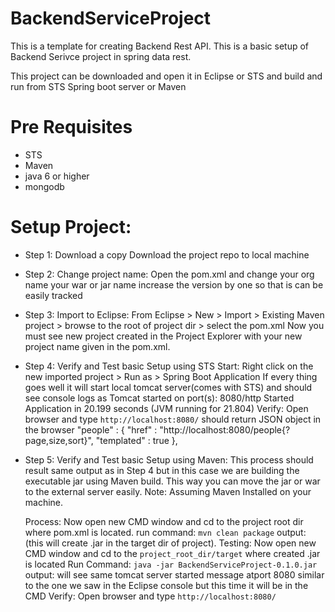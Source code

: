 # BackendServiceProject
This is a template for creating Backend Rest API. This is a basic setup of Backend Serivce project in spring data rest.

This project can be downloaded and open it in Eclipse or STS and build
and run from STS Spring boot server or Maven

# Pre Requisites
* STS
* Maven 
* java 6 or higher
* mongodb


# Setup Project:

  * Step 1: Download a copy
    Download the project repo to local machine 

  * Step 2: Change project name:
    Open the pom.xml and change 
      <groupId>your org name <groupId>
      <artifactId>your war or jar name</artifactId>
      <Version>increase the version by one so that is can be easily tracked</version>
    
 * Step 3: Import to Eclipse:
    From Eclipse > New > Import > Existing Maven project > browse to the root of project dir > select the pom.xml
    Now you must see new project created in the Project Explorer with your new project name given in the pom.xml.

  * Step 4: Verify and Test basic Setup using STS
    Start: Right click on the new imported project > Run as > Spring Boot Application
      If every thing goes well it will start local tomcat server(comes with STS) and should see console logs as
        Tomcat started on port(s): 8080/http 
        Started Application in 20.199 seconds (JVM running for 21.804)
    Verify: Open browser and type `http://localhost:8080/` 
       should return JSON object in the browser
          "people" : {
             "href" : "http://localhost:8080/people{?page,size,sort}",
             "templated" : true
              },

  * Step 5: Verify and Test basic Setup using Maven:
      This process should result same output as in Step 4 but in this case we are building the executable jar using Maven build. This way you can move the jar or war to the external server easily.
      Note: Assuming Maven Installed on your machine.
      
    Process: Now open new CMD window and cd to the project root dir where pom.xml is located.
                 run command: `mvn clean package` 
                 output: (this will create .jar in the target dir of project).
    Testing: Now open new CMD window and cd to the `project_root_dir/target` where created .jar is located
             Run Command: `java -jar BackendServiceProject-0.1.0.jar`
             output: will see same tomcat server started message atport 8080 similar to the one we saw in the Eclipse console but this time it will be in the CMD
             Verify: Open browser and type `http://localhost:8080/` 
  





